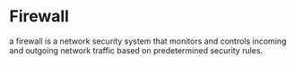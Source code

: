 # Firewall

a firewall is a network security system that monitors and controls incoming and outgoing network traffic based on predetermined security rules.
